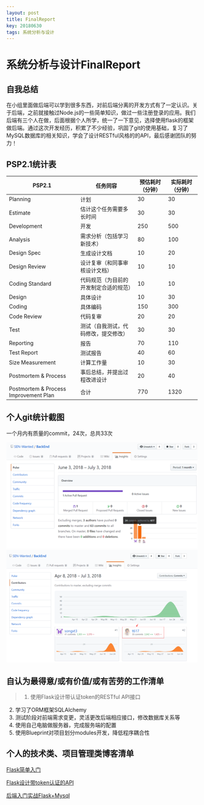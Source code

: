 ```yaml
---
layout: post
title: FinalReport
key: 20180630
tags: 系统分析与设计
---
```

# 系统分析与设计FinalReport

## 自我总结

在小组里面做后端可以学到很多东西，对前后端分离的开发方式有了一定认识。关于后端，之前就接触过Node.js的一些简单知识，做过一些注册登录的应用。我们后端有三个人在做，后面根据个人所学，统一了一下意见，选择使用flask的框架做后端。通过这次开发经历，积累了不少经验，巩固了git的使用基础，复习了MySQL数据库的相关知识，学会了设计RESTful风格的的API，最后感谢团队的努力！


## PSP2.1统计表

|PSP2.1|任务同容|预估耗时（分钟）|实际耗时（分钟）|
|-|-|-|-|
|Planning |计划 |30 |30|
|Estimate |估计这个任务需要多长时间|  30  |30
|Development  |开发 |250| 500
|Analysis |需求分析（包括学习新技术）| 80| 100
|Design Spec  |生成设计文档|  10  |20
|Design Review  |设计复审（和同事审核设计文档）| 10  |10
|Coding Standard|代码规范（为目前的开发制定合适的规范）  |10 |10
|Design |具体设计|10|30
|Coding |具体编码 |150  |300
|Code Review  |代码复审 |20 |20
|Test |测试（自我测试，代码修改，提交修改） |30 |30
|Reporting  |报告 |70 |110
|Test Report  |测试报告 |40 |60
|Size Measurement |计算工作量  |10|  30
|Postmortem & Process |事后总结，并提出过程改进设计 |20|  40
|Postmortem & Process Improvement Plan  |合计 |770  |1320

## 个人git统计截图

一个月内有质量的commit，24次，总共33次

![Alt text](https://github.com/t617/blog/raw/master/screenshots/img/1.png)
![Alt text](https://github.com/t617/blog/raw/master/screenshots/img/2.png)


## 自认为最得意/或有价值/或有苦劳的工作清单

>1. 使用Flask设计带认证token的RESTful API接口
2. 学习了ORM框架SQLAlchemy
3. 测试阶段对前端需求变更，灵活更改后端相应接口，修改数据库关系等
4. 使用自己电脑做服务器，完成服务端的配置
5. 使用Blueprint对项目划分modules开发，降低程序耦合性


## 个人的技术类、项目管理类博客清单

[Flask简单入门](https://blog.csdn.net/t6_17/article/details/79913636)

[Flask设计带token认证的API](https://blog.csdn.net/t6_17/article/details/80888399)

[后端入门实战Flask+Mysql](https://blog.csdn.net/t6_17/article/details/80902169)